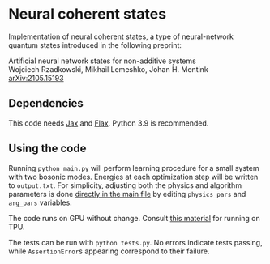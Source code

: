 # Neural coherent states

Implementation of neural coherent states, a type of neural-network quantum
states introduced in the following preprint:

Artificial neural network states for non-additive systems  
Wojciech Rzadkowski, Mikhail Lemeshko, Johan H. Mentink  
[arXiv:2105.15193](https://arxiv.org/abs/2105.15193)

## Dependencies

This code needs [Jax](https://github.com/google/jax) and 
[Flax](https://github.com/google/flax).
Python 3.9 is recommended.

## Using the code
Running `python main.py` will perform learning procedure for a small system
 with two bosonic modes. Energies at each optimization step will be written to `output.txt`. For
simplicity, adjusting both the physics and algorithm parameters is done [directly
in the main file](https://github.com/wrzadkow/ncs/blob/main/main.py#L18) by editing
 `physics_pars` and `arg_pars` variables.

The code runs on GPU without change. Consult [this material](https://github.com/google/jax/blob/master/cloud_tpu_colabs/README.md#running-jax-on-a-cloud-tpu-from-a-gce-vm) for running on TPU.

The tests can be run with `python tests.py`. No errors indicate tests passing, 
while `AssertionError`s appearing correspond to their failure.





